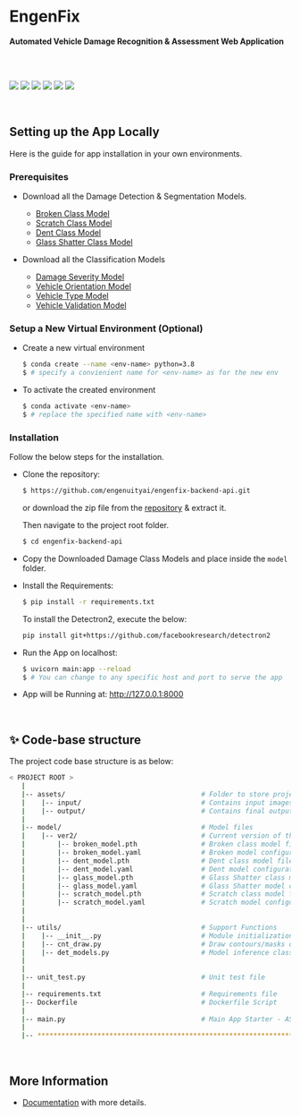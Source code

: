 
# EngenFix

**Automated Vehicle Damage Recognition & Assessment Web Application**


<br />



<br />

[![](https://img.shields.io/badge/Made_with-Python_3.8-blue.svg)]()
[![](https://img.shields.io/badge/App-FastAPI-important.svg)]()
[![](https://img.shields.io/badge/Detectron2-0.6-green.svg)]()
[![](https://img.shields.io/badge/torch-1.12.0-red.svg)]()
[![](https://img.shields.io/badge/Powered_by-Engenuity_Ai-yellow.svg)]()
[![](https://img.shields.io/badge/Product-EngenFix-1f425f.svg)]()
<!-- [![](https://img.shields.io/badge/torch-1.11.0-red.svg)]()
[![](https://img.shields.io/badge/Made_with-Flask-important.svg)]() -->

<br />


## Setting up the App Locally

Here is the guide for app installation in your own environments.


### Prerequisites

- Download all the Damage Detection & Segmentation Models.

    - [Broken Class Model](https://engenuitylk.sharepoint.com/:f:/s/PeoplesInsurance/EogGK6K0mKtKpDtAak3a-JwB4AWr1LJAP-abSImZz__GkA?e=r6Knom)
    - [Scratch Class Model](https://engenuitylk.sharepoint.com/:f:/s/PeoplesInsurance/EtOCj1T9-1FLk8hSgzH9MiABxpznh2qeWOh4ZA5gDFhPHw?e=cr6x5V)
    - [Dent Class Model](https://engenuitylk.sharepoint.com/:f:/s/PeoplesInsurance/EovlKYrviL9JsqxlEuQsPqkBFAdNtD_QQzdgBag56YMaaA?e=XB0Zj2)
    - [Glass Shatter Class Model](https://engenuitylk.sharepoint.com/:f:/s/PeoplesInsurance/Ekm62rbe1KFKmN4YkXn2eUMBafKN6Vs4ktt2str_rFkLJw?e=yU6JoB)

- Download all the Classification Models
    - [Damage Severity Model](https://engenuitylk.sharepoint.com/:u:/s/PeoplesInsurance/EWCDS95Vd2pCvBasoAAWC88BTjyt0D1_xL8C0UozjvdYvA?e=cHg1WJ)
    - [Vehicle Orientation Model](https://engenuitylk.sharepoint.com/:u:/s/PeoplesInsurance/ETOliLPFBWJCp2dUM4jbv5MBP_VDt2IanBi_QMmVr7erkg?e=eYrPhM)
    - [Vehicle Type Model](https://engenuitylk.sharepoint.com/:u:/s/PeoplesInsurance/ESlmzXINoqBOk2so2PqX4JIBp5FEIhzfheVzBickX4-lkg?e=2DbJpE)
    - [Vehicle Validation Model](https://engenuitylk.sharepoint.com/:u:/s/PeoplesInsurance/EU7eJhahivRNup10m5eM86sB9JflyRhIsUP1JWKu28P5rg?e=TSgCFE)

### Setup a New Virtual Environment (Optional)

- Create a new virtual environment

    ```bash
    $ conda create --name <env-name> python=3.8
    $ # specify a convienient name for <env-name> as for the new env
    ```

- To activate the created environment

    ```bash
    $ conda activate <env-name>
    $ # replace the specified name with <env-name>
    ```

### Installation

Follow the below steps for the installation.

- Clone the repository:

    ```bash
    $ https://github.com/engenuityai/engenfix-backend-api.git
    ```

    or download the zip file from the [repository](https://github.com/engenuityai/engenfix-backend-api.git) & extract it.

    Then navigate to the project root folder.


    ```bash
    $ cd engenfix-backend-api
    ```

- Copy the Downloaded Damage Class Models and place inside the `model` folder.

- Install the Requirements: 

    ```bash
    $ pip install -r requirements.txt
    ```

    To install the Detectron2, execute the below:

    ```bash
    pip install git+https://github.com/facebookresearch/detectron2
    ```

- Run the App on localhost:

    ```bash
    $ uvicorn main:app --reload
    $ # You can change to any specific host and port to serve the app
    ```

-  App will be Running at: 
<http://127.0.0.1:8000>



<br />

## ✨ Code-base structure

The project code base structure is as below:

```bash
< PROJECT ROOT >
   |
   |-- assets/                                  # Folder to store project io files
   |    |-- input/                              # Contains input images
   |    |-- output/                             # Contains final outputs
   |     
   |-- model/                                   # Model files
   |    |-- ver2/                               # Current version of the model
   |        |-- broken_model.pth                # Broken class model file
   |        |-- broken_model.yaml               # Broken model configuration file
   |        |-- dent_model.pth                  # Dent class model file
   |        |-- dent_model.yaml                 # Dent model configuration file
   |        |-- glass_model.pth                 # Glass Shatter class model file
   |        |-- glass_model.yaml                # Glass Shatter model configuration file
   |        |-- scratch_model.pth               # Scratch class model file
   |        |-- scratch_model.yaml              # Scratch model configuration file
   |
   |
   |-- utils/                                   # Support Functions
   |    |-- __init__.py                         # Module initialization
   |    |-- cnt_draw.py                         # Draw contours/masks on the image
   |    |-- det_models.py                       # Model inference class
   |
   |
   |-- unit_test.py                             # Unit test file
   |
   |-- requirements.txt                         # Requirements file
   |-- Dockerfile                               # Dockerfile Script
   |
   |-- main.py                                  # Main App Starter - ASGI gateway
   |
   |-- ************************************************************************
```

<br />

## More Information

- [Documentation](https://engenuitylk.sharepoint.com/:w:/s/PeoplesInsurance/EWRhEEfmiFRLlROaQUoz23AB1-AzkUQRPdLuGc7YWgziHw?e=t8uOkD) with more details.
